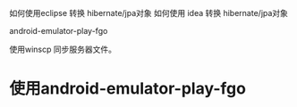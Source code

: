 如何使用eclipse 转换 hibernate/jpa对象
如何使用 idea 转换 hibernate/jpa对象


android-emulator-play-fgo


使用winscp 同步服务器文件。
# 使用android-emulator-play-fgo





